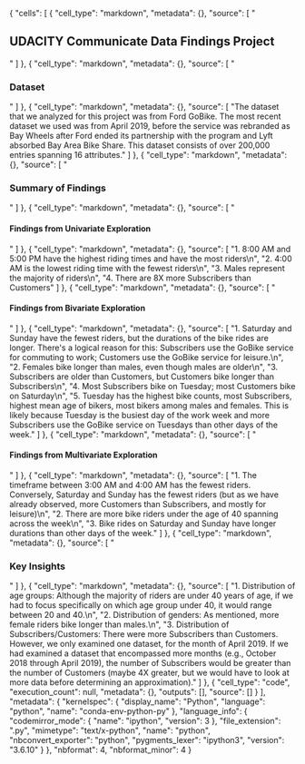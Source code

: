 {
 "cells": [
  {
   "cell_type": "markdown",
   "metadata": {},
   "source": [
    "<H2>UDACITY Communicate Data Findings Project</H2>"
   ]
  },
  {
   "cell_type": "markdown",
   "metadata": {},
   "source": [
    "<H3>Dataset</H3>"
   ]
  },
  {
   "cell_type": "markdown",
   "metadata": {},
   "source": [
    "The dataset that we analyzed for this project was from Ford GoBike.  The most recent dataset we used was from April 2019, before the service was rebranded as Bay Wheels after Ford ended its partnership with the program and Lyft absorbed Bay Area Bike Share.  This dataset consists of over 200,000 entries spanning 16 attributes."
   ]
  },
  {
   "cell_type": "markdown",
   "metadata": {},
   "source": [
    "<h3>Summary of Findings</h3>"
   ]
  },
  {
   "cell_type": "markdown",
   "metadata": {},
   "source": [
    "<h4>Findings from Univariate Exploration</H4>"
   ]
  },
  {
   "cell_type": "markdown",
   "metadata": {},
   "source": [
    "1.  8:00 AM and 5:00 PM have the highest riding times and have the most riders\n",
    "2.  4:00 AM is the lowest riding time with the fewest riders\n",
    "3.  Males represent the majority of riders\n",
    "4.  There are 8X more Subscribers than Customers"
   ]
  },
  {
   "cell_type": "markdown",
   "metadata": {},
   "source": [
    "<h4>Findings from Bivariate Exploration</H4>"
   ]
  },
  {
   "cell_type": "markdown",
   "metadata": {},
   "source": [
    "1.  Saturday and Sunday have the fewest riders, but the durations of the bike rides are longer.  There's a logical reason for this:  Subscribers use the GoBike service for commuting to work; Customers use the GoBike service for leisure.\n",
    "2.  Females bike longer than males, even though males are older\n",
    "3.  Subscribers are older than Customers, but Customers bike longer than Subscribers\n",
    "4.  Most Subscribers bike on Tuesday; most Customers bike on Saturday\n",
    "5.  Tuesday has the highest bike counts, most Subscribers, highest mean age of bikers, most bikers among males and females.  This is likely because Tuesday is the busiest day of the work week and more Subscribers use the GoBike service on Tuesdays than other days of the week."
   ]
  },
  {
   "cell_type": "markdown",
   "metadata": {},
   "source": [
    "<h4>Findings from Multivariate Exploration</H4>"
   ]
  },
  {
   "cell_type": "markdown",
   "metadata": {},
   "source": [
    "1.  The timeframe between 3:00 AM and 4:00 AM has the fewest riders. Conversely, Saturday and Sunday has the fewest riders (but as we have already observed, more Customers than Subscribers, and mostly for leisure)\n",
    "2.  There are more bike riders under the age of 40 spanning across the week\n",
    "3.  Bike rides on Saturday and Sunday have longer durations than other days of the week."
   ]
  },
  {
   "cell_type": "markdown",
   "metadata": {},
   "source": [
    "<h3>Key Insights</H3>"
   ]
  },
  {
   "cell_type": "markdown",
   "metadata": {},
   "source": [
    "1.  Distribution of age groups:  Although the majority of riders are under 40 years of age, if we had to focus specifically on which age group under 40, it would range between 20 and 40.\n",
    "2.  Distribution of genders:  As mentioned, more female riders bike longer than males.\n",
    "3.  Distribution of Subscribers/Customers:  There were more Subscribers than Customers.  However, we only examined one dataset, for the month of April 2019.  If we had examined a dataset that encompassed more months (e.g., October 2018 through April 2019), the number of Subscribers would be greater than the number of Customers (maybe 4X greater, but we would have to look at more data before determining an approximation)."
   ]
  },
  {
   "cell_type": "code",
   "execution_count": null,
   "metadata": {},
   "outputs": [],
   "source": []
  }
 ],
 "metadata": {
  "kernelspec": {
   "display_name": "Python",
   "language": "python",
   "name": "conda-env-python-py"
  },
  "language_info": {
   "codemirror_mode": {
    "name": "ipython",
    "version": 3
   },
   "file_extension": ".py",
   "mimetype": "text/x-python",
   "name": "python",
   "nbconvert_exporter": "python",
   "pygments_lexer": "ipython3",
   "version": "3.6.10"
  }
 },
 "nbformat": 4,
 "nbformat_minor": 4
}
